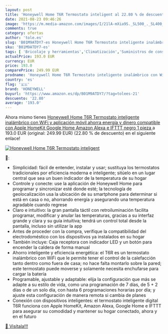 ```yaml
---
layout: post
title: 'Honeywell Home T6R Termostato inteligent al 22.80 % de descuento'
date: 2021-08-23 09:46:26
image: 'https://m.media-amazon.com/images/I/21lA-mXia9S._SL500_._SL400_.jpg'
comments: true
category: ofertas
author: 'tole.es'
slug: 'B01M9ATDY7-es Honeywell Home T6R Termostato inteligente inalámbrico con...'
sku: 'B01M9ATDY7-es'
tags: [ 'Bricolaje y herramientas','Climatización','Suministros de construcción','Termostatos','Termostatos y accesorios','apple','honeywell', ]
actualPrice: 193.0 EUR
currency: EUR
price: 193.0
comparePrice: 249.99 EUR
prodname: 'Honeywell Home T6R Termostato inteligente inalámbrico con WiFi y aplicación móvil  ahorra energía y dinero  compatible con Apple HomeKit  Google Home  Amazon Alexa e IFTTT  negro  1 pieza '
country: 'es'
flag: '🇪🇸'
brand: 'HONEYWELL'
buyurl: 'https://www.amazon.es/dp/B01M9ATDY7/?tag=tolees-21'
descuento: '22.80'
average: '193.0'
---
```


Ahora mismo tienes [Honeywell Home T6R Termostato inteligente inalámbrico con WiFi y aplicación móvil  ahorra energía y dinero  compatible con Apple HomeKit  Google Home  Amazon Alexa e IFTTT  negro  1 pieza ](https://www.amazon.es/dp/B01M9ATDY7/?tag=tolees-21) a 193.0 EUR (original: 249.99 EUR) (22.80 %  de descuento) en el siguiente enlace!

[![Honeywell Home T6R Termostato inteligent](https://m.media-amazon.com/images/I/21lA-mXia9S._SL500_._SL400_.jpg)](https://www.amazon.es/dp/B01M9ATDY7/?tag=tolees-21)

🔎:

- Simplicidad: fácil de entender, instalar y usar; sustituya los termostatos tradicionales por eficiencia moderna e inteligente; sitúelo en un lugar central que sea un buen indicador de la temperatura de su hogar
- Controle y conecte: use la aplicación de Honeywell Home para programar y sincronizar esté donde esté; la tecnología de geolocalización usa la ubicación de su smartphone para determinar si está en casa o no, ahorrando energía y asegurando una temperatura agradable cuando regrese
- Claro e intuitivo: la gran pantalla táctil con retroiluminación facilita programar, modificar y anular las temperaturas, gracias a su interfaz grande y clara y su guía intuitiva; tendrá un control total desde la pantalla, incluso sin utilizar la app
- Antes de proceder con la compra, verifique la compatibilidad del electrodoméstico con los dispositivos ya instalados en su hogar
- También incluye: Caja receptora con indicador LED y un botón para encender la caldera de forma manual
- Ahorro inteligente y eficiencia energética: el T6R es un termostato inalámbrico con WiFi que le permite tener el control de la calefacción tanto dentro como fuera de casa; no hace falta montarlo sobre la pared; este termostato puede moverse y solamente necesita enchufarse para cargar la batería
- Programable, ajustable y adaptable: elija la configuración que más se adapte a su estilo de vida, como una programación de 7 días, de 5 + 2 días o de un solo día, con hasta 6 programaciones horarias por día; y ajuste esta configuración de manera remota si cambia de planes
- Conexión con dispositivos inteligentes: el termostato inteligente digital T6R funciona con Apple HomeKit, Amazon Alexa, Google Home e IFTTT para asegurar su comodidad y mantener su hogar conectado, ahora y en el futuro

[🛒 Visítala!!!](https://www.amazon.es/dp/B01M9ATDY7/?tag=tolees-21)
